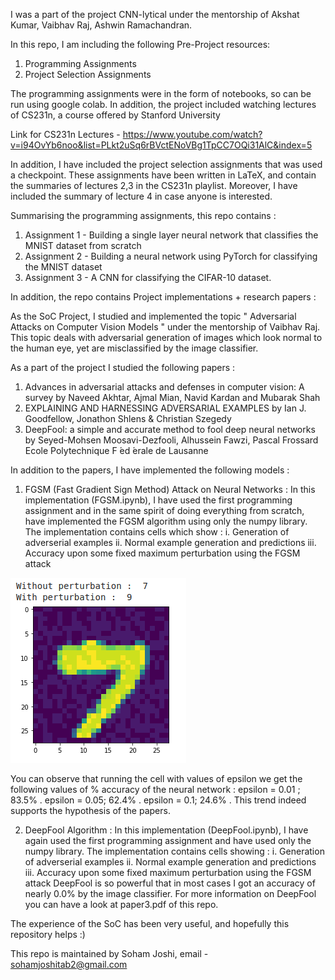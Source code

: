 I was a part of the project CNN-lytical under the mentorship of Akshat Kumar, Vaibhav Raj, Ashwin Ramachandran. 

In this repo, I am including the following Pre-Project resources: 
1. Programming Assignments
2. Project Selection Assignments

The programming assignments were in the form of notebooks, so can be run using google colab. In addition, the project included watching lectures of CS231n, a course offered by Stanford University

Link for CS231n Lectures - https://www.youtube.com/watch?v=i94OvYb6noo&list=PLkt2uSq6rBVctENoVBg1TpCC7OQi31AlC&index=5

In addition, I have included the project selection assignments that was used a checkpoint. These assignments have been written in LaTeX, and contain the summaries of lectures 2,3 in the CS231n playlist. Moreover, I have included the summary of lecture 4 in case anyone is interested. 

Summarising the programming assignments, this repo contains : 
1. Assignment 1 - Building a single layer neural network that classifies the MNIST dataset from scratch
2. Assignment 2 - Building a neural network using PyTorch for classifying the MNIST dataset
3. Assignment 3 - A CNN for classifying the CIFAR-10 dataset. 

In addition, the repo contains Project implementations + research papers : 

As the SoC Project, I studied and implemented the topic " Adversarial Attacks on Computer Vision Models " under the mentorship of Vaibhav Raj. 
This topic deals with adversarial generation of images which look normal to the human eye, yet are misclassified by the image classifier. 

As a part of the project I studied the following papers : 
1. Advances in adversarial attacks and defenses in computer vision: A survey
by Naveed Akhtar, Ajmal Mian, Navid Kardan and Mubarak Shah
2. EXPLAINING AND HARNESSING ADVERSARIAL EXAMPLES
by Ian J. Goodfellow, Jonathon Shlens & Christian Szegedy
3. DeepFool: a simple and accurate method to fool deep neural networks
by Seyed-Mohsen Moosavi-Dezfooli, Alhussein Fawzi, Pascal Frossard Ecole Polytechnique F ́ed ́erale de Lausanne

In addition to the papers, I have implemented the following models : 
1. FGSM (Fast Gradient Sign Method) Attack on Neural Networks : In this implementation (FGSM.ipynb), I have used the first programming assignment and in the same spirit of doing everything from scratch, have implemented the FGSM algorithm using only the numpy library. The implementation contains cells which show : 
  i. Generation of adverserial examples 
  ii. Normal example generation and predictions 
  iii. Accuracy upon some fixed maximum perturbation using the FGSM attack

![FGSM Attack](FGSM.png)

You can observe that running the cell with values of epsilon we get the following values of % accuracy of the neural network : 
epsilon = 0.01 ; 83.5% . 
epsilon = 0.05; 62.4% . 
epsilon = 0.1; 24.6% . 
This trend indeed supports the hypothesis of the papers. 

2. DeepFool Algorithm : In this implementation (DeepFool.ipynb), I have again used the first programming assignment and have used only the numpy library. The implementation contains cells showing : 
  i. Generation of adverserial examples
  ii. Normal example generation and predictions 
  iii. Accuracy upon some fixed maximum perturbation using the FGSM attack 
DeepFool is so powerful that in most cases I got an accuracy of nearly 0.0% by the image classifier. For more information on DeepFool you can have a look at paper3.pdf of this repo. 

The experience of the SoC has been very useful, and hopefully this repository helps :)

This repo is maintained by Soham Joshi, email - sohamjoshitab2@gmail.com
